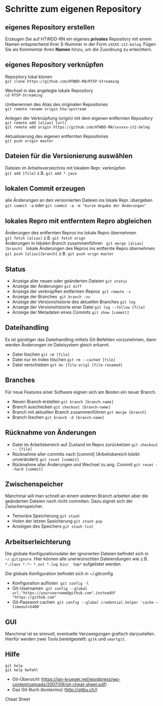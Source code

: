 # Schritte zum eigenen Repository

## eigenes Repository erstellen
Erzeugen Sie auf HTWDD-RN ein eigenes **privates** Repository mit einem Namen entsprechend Ihrer S-Nummer in der Form `sXXXX-it2-beleg`. Fügen Sie als Kommentar Ihren **Namen** hinzu, um die Zuordnung zu erleichtern.

## eigenes Repository verknüpfen
Repository lokal klonen  
`git clone https://github.com/HTWDD-RN/RTSP-Streaming`

Wechsel in das angelegte lokale Repository  
`cd RTSP-Streaming`

Umbenennen des Alias des originalen Repositories     
`git remote rename origin htw-upstream`

Anlegen der Verknüpfung (origin) mit dem eigenen entfernten Repository  
`git remote add [alias] [url]`     
`git remote add origin https://github.com/HTWDD-RN/sxxxxx-it2-beleg`

Aktualisierung des eigenen entfernten Repositories  
`git push origin master`

## Dateien für die Versionierung auswählen
Dateien im Arbeitsverzeichnis mit lokalem Repr. verknüpfen  
`git add [file]`  z.B. `git add *.java`

## lokalen Commit erzeugen
alle Änderungen an den versionierten Dateien ins lokale Repr. übergeben  
`git commit -a`  oder  `git commit -a -m "kurze Angabe der Änderungen"`

## lokales Repro mit entferntem Repro abgleichen
Änderungen des entfernten Repros ins lokale Repro übernehmen    
`git fetch [alias]`  z.B. `git fetch orign`  
Änderungen in lokalen Branch zusammenführen  
`git merge [alias] [branch]`  
lokale Änderungen des Repros ins entfernte Repro übernehmen    
`git push [alias][branch]`  z.B. `git push orign master`


## Status
* Anzeige aller neuen oder geänderten Dateien `git status`
* Anzeige der Änderungen `git diff`
* Anzeige der verknüpften entfernten Repros  `git remote -v`
* Anzeige der Branches  `git branch -vv`
* Anzeige der Versionshistorie des aktuellen Branches `git log`
* Anzeige der Versionshistorie einer Datei `git log --follow [file]`
* Anzeige der Metadaten eines Commits `git show [commit]`

## Dateihandling
Es ist günstiger das Dateihandling mittels Git-Befehlen vorzunehmen, dann werden Änderungen im Dateisystem gleich erkannt.
* Datei löschen `git rm [file]`
* Datei nur im Index löschen `git rm --cached [file]`
* Datei verschieben `git mv [file-orig] [file-renamed]`

## Branches
Für neue Features einer Software eignen sich am Besten ein neuer Branch.
* Neuen Branch erstellen `git branch [branch-name]`
* Branch auschecken `git checkout [branch-name]`
* Branch mit aktuellen Branch zusammenführen `git merge [branch]`
* Branch löschen `git branch -d [branch-name]`

## Rücknahme von Änderungen
* Datei im Arbeitsbereich auf Zustand im Repro zurücketzen `git checkout -- [file]`
* Rücknahme aller commits nach [commit] (Arbeitsbereich bleibt unverändert) `git reset [commit]`
* Rücknahme aller Änderungen und Wechsel zu ang. Commit `git reset --hard [commit]`

## Zwischenspeicher
Manchmal will man schnell an einem anderen Branch arbeiten aber die geänderten Dateien noch nicht commiten.
Dazu eignet sich der Zwischenspeicher.
* Temoräre Speicherung `git stash`
* Holen der letzen Speicherung `git stash pop`
* Anzeigen des Speichers `git stash list`

## Arbeitserleichterung
Die globale Konfigurationsdatei der ignorierten Dateien befindet sich in `~/.gitignore`.
Hier können alle unerwünschten Dateiendungen wie z.B. `*.class *.*~ *.out *.log bin/  tmp*` aufgelistet werden.

Die globale Konfiguration befindet sich in ~/.gitconfig  
* Konfiguration auflisten  `git config -l`
* Git-Usernamen  `git config --global url."https://yourusername@github.com".insteadOf "https://github.com"`
* Git-Passwort cachen  `git config --global credential.helper 'cache –timeout=5400'`

## GUI
Manchmal ist es sinnvoll, eventuelle Verzweigungen grafisch darzustellen. Hierfür werden zwei Tools bereitgestellt: `gitk` und `smartgit`.

## Hilfe
`git help`  
`git help befehl`

* Git-Übersicht (https://jan-krueger.net/wordpress/wp-content/uploads/2007/09/git-cheat-sheet.pdf)
* Das Git-Buch (kostenlos)  (http://gitbu.ch/)

Cheat Sheet
